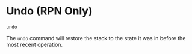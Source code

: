 # Undo (RPN Only)
`undo`

The `undo` command will restore the stack to the state it was in before the most recent operation.
